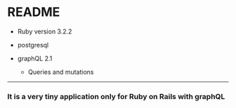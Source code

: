 # README


* Ruby version 3.2.2

* postgresql

* graphQL 2.1

  - Queries and mutations

---

### It is a very tiny application only for Ruby on Rails with graphQL